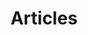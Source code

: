 ---
layout: post-index
permalink: /articles/index.html
title: Articles
tagline: All my articles
image:
  feature: sample-image-1.jpg
  credit: WeGraphics
  creditlink: http://wegraphics.net/downloads/free-ultimate-blurred-background-pack/
---